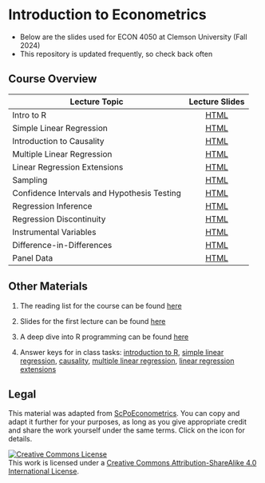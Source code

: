 # Introduction to Econometrics

* Below are the slides used for ECON 4050 at Clemson University (Fall 2024)
* This repository is updated frequently, so check back often

## Course Overview

| Lecture Topic | Lecture Slides |
|---------|:----:|
| Intro to R | [HTML](https://raw.githack.com/adamsoliman/IntroEconometrics/master/chapter_intro/chapter_intro.html) |  
| Simple Linear Regression | [HTML](https://raw.githack.com/adamsoliman/IntroEconometrics/master/chapter_slr/chapter_slr.html) |
| Introduction to Causality | [HTML](https://raw.githack.com/adamsoliman/IntroEconometrics/master/chapter_causality/chapter_causality.html) |
| Multiple Linear Regression | [HTML](https://raw.githack.com/adamsoliman/IntroEconometrics/master/chapter_mlr/chapter_mlr.html) |
| Linear Regression Extensions | [HTML](https://raw.githack.com/adamsoliman/IntroEconometrics/master/chapter_regext/chapter_regext.html) |
| Sampling | [HTML](https://raw.githack.com/adamsoliman/IntroEconometrics/master/chapter_sampling/chapter_sampling.html) | 
| Confidence Intervals and Hypothesis Testing | [HTML](https://raw.githack.com/adamsoliman/IntroEconometrics/master/chapter_ci_hyptest/chapter_ci_hyptest.html) |
| Regression Inference | [HTML](https://raw.githack.com/adamsoliman/IntroEconometrics/master/chapter_reginference/reg_inference.html) |
| Regression Discontinuity | [HTML](https://raw.githack.com/adamsoliman/IntroEconometrics/master/chapter-RDD/RDD.html) | 
| Instrumental Variables | [HTML](https://raw.githack.com/adamsoliman/IntroEconometrics/master/chapter_IV/04-IV.html) |
| Difference-in-Differences | [HTML](https://raw.githack.com/adamsoliman/IntroEconometrics/master/chapter_did/chapter_did.html) | 
| Panel Data | [HTML](https://raw.githack.com/adamsoliman/IntroEconometrics/master/chapter_panel/06-panel.html) |

## Other Materials

1. The reading list for the course can be found [here](https://github.com/adamsoliman/IntroEconometrics/blob/master/readings.md)

1. Slides for the first lecture can be found [here](https://github.com/adamsoliman/IntroEconometrics/blob/master/Intro%20materials%20and%20keys/Lecture_Intro_SolimanFall2024.pdf)

1. A deep dive into R programming can be found [here](https://raw.githack.com/adamsoliman/IntroEconometrics/master/chapter_tidy_programming/chapter_tidy.html)

1. Answer keys for in class tasks: [introduction to R](https://raw.githack.com/adamsoliman/IntroEconometrics/master/chapter_intro/tasks/intro_tasks.html), [simple linear regression](https://raw.githack.com/adamsoliman/IntroEconometrics/master/chapter_slr/tasks/slr_tasks.html), [causality](https://raw.githack.com/adamsoliman/IntroEconometrics/master/chapter_causality/tasks/causality_tasks.html), [multiple linear regression](https://raw.githack.com/adamsoliman/IntroEconometrics/master/chapter_mlr/tasks/mlr_tasks.html), [linear regression extensions](https://raw.githack.com/adamsoliman/IntroEconometrics/master/chapter_regext/tasks/regext_tasks.html)

<!--  [sampling](https://raw.githack.com/adamsoliman/IntroEconometrics/master/chapter_sampling/tasks/sampling_tasks.html), and [regression inference](https://raw.githack.com/adamsoliman/IntroEconometrics/master/chapter_reginference/tasks/reginference_tasks.html). -->

## Legal

This material was adapted from [ScPoEconometrics](https://github.com/ScPoEcon/ScPoEconometrics). You can copy and adapt it further for your purposes, as long as you give appropriate credit and share the work yourself under the same terms. Click on the icon for details.

<a rel="license" href="http://creativecommons.org/licenses/by-sa/4.0/"><img alt="Creative Commons License" style="border-width:0" src="https://i.creativecommons.org/l/by-sa/4.0/88x31.png" /></a><br />This work is licensed under a <a rel="license" href="http://creativecommons.org/licenses/by-sa/4.0/">Creative Commons Attribution-ShareAlike 4.0 International License</a>.
